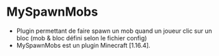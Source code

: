 # MySpawnMobs

- Plugin permettant de faire spawn un mob quand un joueur clic sur un bloc (mob & bloc défini selon le fichier config)
- MySpawnMobs est un plugin Minecraft [1.16.4].
